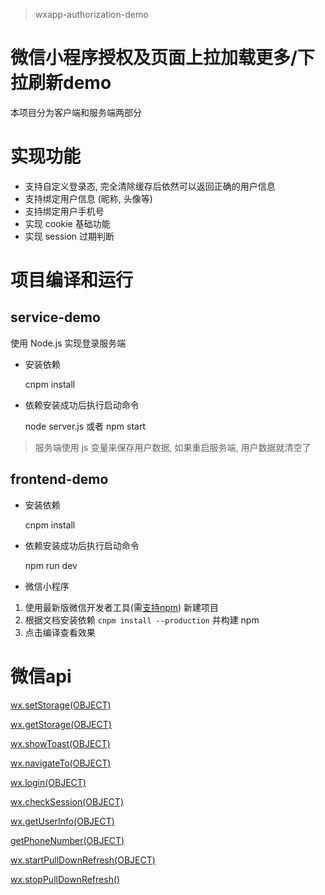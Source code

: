 > wxapp-authorization-demo

# 微信小程序授权及页面上拉加载更多/下拉刷新demo

  本项目分为客户端和服务端两部分
  
# 实现功能

  * 支持自定义登录态, 完全清除缓存后依然可以返回正确的用户信息
  * 支持绑定用户信息 (昵称, 头像等)
  * 支持绑定用户手机号
  * 实现 cookie 基础功能
  * 实现 session 过期判断
  
# 项目编译和运行
  
  ## service-demo
  
  使用 Node.js 实现登录服务端
  
  * 安装依赖
  
    cnpm install
  
  * 依赖安装成功后执行启动命令
  
    node server.js 或者 npm start
  
  > 服务端使用 js 变量来保存用户数据, 如果重启服务端, 用户数据就清空了
  
  ## frontend-demo
  
  * 安装依赖
  
    cnpm install
  
  * 依赖安装成功后执行启动命令
  
    npm run dev
  
  * 微信小程序
 
  1. 使用最新版微信开发者工具(需[支持npm](https://developers.weixin.qq.com/miniprogram/dev/devtools/npm.html)) 新建项目
  1. 根据文档安装依赖 `cnpm install --production` 并构建 npm
  1. 点击编译查看效果
  
 # 微信api
 
[wx.setStorage(OBJECT)](https://developers.weixin.qq.com/miniprogram/dev/api/data.html)

[wx.getStorage(OBJECT)](https://developers.weixin.qq.com/miniprogram/dev/api/data.html)

[wx.showToast(OBJECT)](https://developers.weixin.qq.com/miniprogram/dev/api/api-react.html)

[wx.navigateTo(OBJECT)](https://developers.weixin.qq.com/miniprogram/dev/api/ui-navigate.html)

[wx.login(OBJECT)](https://developers.weixin.qq.com/miniprogram/dev/api/api-login.html)

[wx.checkSession(OBJECT)](https://developers.weixin.qq.com/miniprogram/dev/api/signature.html#wxchecksessionobject)

[wx.getUserInfo(OBJECT)](https://developers.weixin.qq.com/miniprogram/dev/api/open.html#wxgetuserinfoobject)

[getPhoneNumber(OBJECT)](https://developers.weixin.qq.com/miniprogram/dev/api/getPhoneNumber.html)

[wx.startPullDownRefresh(OBJECT)](https://developers.weixin.qq.com/miniprogram/dev/api/pulldown.html#pageonpulldownrefresh)

[wx.stopPullDownRefresh()](https://developers.weixin.qq.com/miniprogram/dev/api/pulldown.html#wxstartpulldownrefresh)

